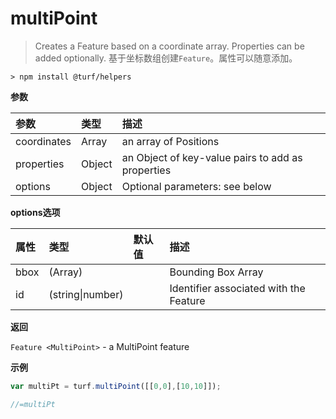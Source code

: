 # multiPoint

> Creates a Feature based on a coordinate array. Properties can be added optionally.
> 基于坐标数组创建`Feature`。属性可以随意添加。

```text
> npm install @turf/helpers
```

**参数**

| 参数        | 类型   | 描述                                              |
| :---------- | :----- | :------------------------------------------------ |
| coordinates | Array  | an array of Positions                             |
| properties  | Object | an Object of key-value pairs to add as properties |
| options     | Object | Optional parameters: see below                    |

**options选项**

| 属性 | 类型             | 默认值 | 描述                                   |
| :--- | :--------------- | :----- | :------------------------------------- |
| bbox | (Array)          |        | Bounding Box Array                     |
| id   | (string\|number) |        | Identifier associated with the Feature |

**返回**

`Feature <MultiPoint>` - a MultiPoint feature

**示例**

```js
var multiPt = turf.multiPoint([[0,0],[10,10]]);

//=multiPt
```